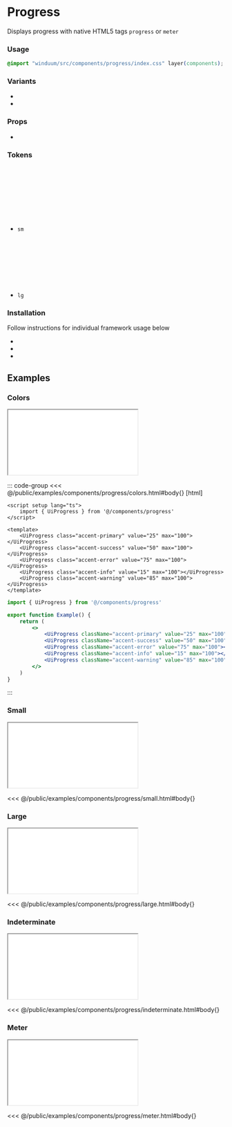 # Progress
Displays progress with native HTML5 tags `progress` or `meter`

<ViewSourceGh href="https://github.com/winduum/winduum/blob/main/src/components/progress" />

### Usage

```css
@import "winduum/src/components/progress/index.css" layer(components);
```

### Variants
* <LinkGh name="default" path="components/progress" />
* <LinkGh name="meter" path="components/progress" />

### Props
* <LinkGh name="default-props" path="components/progress" />

### Tokens
* `sm` <a href="https://github.com/winduum/winduum/blob/main/src/components/progress/sm.css" target="_blank" rel="noreferrer" class="winduum-gh-link"><svg><use href="#icon-gh" /></svg></a>
* `lg` <a href="https://github.com/winduum/winduum/blob/main/src/components/progress/lg.css" target="_blank" rel="noreferrer" class="winduum-gh-link"><svg><use href="#icon-gh" /></svg></a>

### Installation
Follow instructions for individual framework usage below

* <LinkGh name="winduum" url="https://github.com/winduum/winduum/blob/main/src/components/progress" />
* <LinkGh name="winduum-vue" url="https://github.com/winduum/winduum-vue/blob/main/src/components/progress" />
* <LinkGh name="winduum-react" url="https://github.com/winduum/winduum-react/blob/main/src/components/progress" />

## Examples

### Colors

<iframe onload="this.style.visibility = 'visible';" src="/examples/components/progress/colors.html"></iframe>

::: code-group
<<< @/public/examples/components/progress/colors.html#body{} [html]
```vue
<script setup lang="ts">
    import { UiProgress } from '@/components/progress'
</script>

<template>
    <UiProgress class="accent-primary" value="25" max="100"></UiProgress>
    <UiProgress class="accent-success" value="50" max="100"></UiProgress>
    <UiProgress class="accent-error" value="75" max="100"></UiProgress>
    <UiProgress class="accent-info" value="15" max="100"></UiProgress>
    <UiProgress class="accent-warning" value="85" max="100"></UiProgress>
</template>
```
```jsx
import { UiProgress } from '@/components/progress'

export function Example() {
    return (
        <>
            <UiProgress className="accent-primary" value="25" max="100"></UiProgress>
            <UiProgress className="accent-success" value="50" max="100"></UiProgress>
            <UiProgress className="accent-error" value="75" max="100"></UiProgress>
            <UiProgress className="accent-info" value="15" max="100"></UiProgress>
            <UiProgress className="accent-warning" value="85" max="100"></UiProgress>
        </>
    )
}
```
:::

### Small

<iframe onload="this.style.visibility = 'visible';" src="/examples/components/progress/small.html"></iframe>

<<< @/public/examples/components/progress/small.html#body{}

### Large

<iframe onload="this.style.visibility = 'visible';" src="/examples/components/progress/large.html"></iframe>

<<< @/public/examples/components/progress/large.html#body{}

### Indeterminate

<iframe onload="this.style.visibility = 'visible';" src="/examples/components/progress/indeterminate.html"></iframe>

<<< @/public/examples/components/progress/indeterminate.html#body{}

### Meter

<iframe onload="this.style.visibility = 'visible';" src="/examples/components/progress/meter.html"></iframe>

<<< @/public/examples/components/progress/meter.html#body{}
